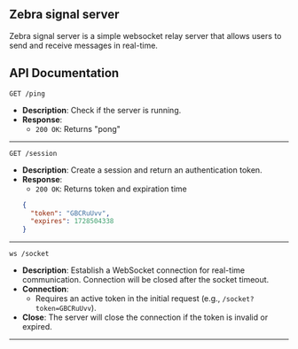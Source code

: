 ## Zebra signal server

Zebra signal server is a simple websocket relay server that allows users to send and receive messages in real-time.

## API Documentation

`GET /ping`

- **Description**: Check if the server is running.
- **Response**:
    - `200 OK`: Returns "pong"

---

`GET /session`

- **Description**: Create a session and return an authentication token.
- **Response**:
    - `200 OK`: Returns token and expiration time
  ```json
  {
    "token": "GBCRuUvv",
    "expires": 1728504338
  }

---

`ws /socket`

- **Description**: Establish a WebSocket connection for real-time communication. Connection will be closed after the
  socket timeout.
- **Connection**:
    - Requires an active token in the initial request (e.g., `/socket?token=GBCRuUvv`).
- **Close**: The server will close the connection if the token is invalid or expired.

---

